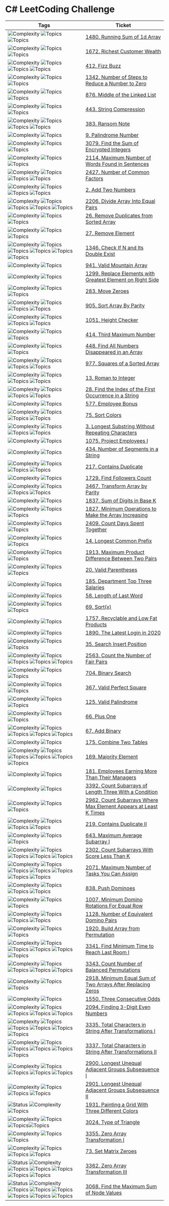 # C# LeetCoding Challenge

| Tags                                                                                                                                                                                                                                                                                                                                                                                                                                                          | Ticket                                                                                                                                                                              |
|---------------------------------------------------------------------------------------------------------------------------------------------------------------------------------------------------------------------------------------------------------------------------------------------------------------------------------------------------------------------------------------------------------------------------------------------------------------|-------------------------------------------------------------------------------------------------------------------------------------------------------------------------------------|
| ![Complexity](https://img.shields.io/badge/easy-green) ![Topics](https://img.shields.io/badge/array-blue) ![Topics](https://img.shields.io/badge/prefix_sum-blue)                                                                                                                                                                                                                                                                                             | [1480. Running Sum of 1d Array](src/_1480_Running_Sum_Of_1d_Array)                                                                                                                  |
| ![Complexity](https://img.shields.io/badge/easy-green) ![Topics](https://img.shields.io/badge/array-blue) ![Topics](https://img.shields.io/badge/matrix-blue)                                                                                                                                                                                                                                                                                                 | [1672. Richest Customer Wealth](src/_1672_Richest_Customer_Wealth)                                                                                                                  |
| ![Complexity](https://img.shields.io/badge/easy-green) ![Topics](https://img.shields.io/badge/math-blue) ![Topics](https://img.shields.io/badge/string-blue) ![Topics](https://img.shields.io/badge/simulation-blue)                                                                                                                                                                                                                                          | [412. Fizz Buzz](src/_412_Fizz_Buzz)                                                                                                                                                |
| ![Complexity](https://img.shields.io/badge/easy-green) ![Topics](https://img.shields.io/badge/math-blue) ![Topics](https://img.shields.io/badge/bit_manipulation-blue)                                                                                                                                                                                                                                                                                        | [1342. Number of Steps to Reduce a Number to Zero](src/_1342_Number_Of_Steps_To_Reduce_A_Number_To_Zero)                                                                            |
| ![Complexity](https://img.shields.io/badge/easy-green) ![Topics](https://img.shields.io/badge/linked_list-blue) ![Topics](https://img.shields.io/badge/two_pointers-blue)                                                                                                                                                                                                                                                                                     | [876. Middle of the Linked List](src/_876_Middle_Of_The_Linked_List)                                                                                                                |
| ![Complexity](https://img.shields.io/badge/medium-yellow) ![Topics](https://img.shields.io/badge/string-blue) ![Topics](https://img.shields.io/badge/two_pointers-blue)                                                                                                                                                                                                                                                                                       | [443. String Compression ](src/_443_String_Compression)                                                                                                                             |
| ![Complexity](https://img.shields.io/badge/easy-green) ![Topics](https://img.shields.io/badge/hash_table-blue) ![Topics](https://img.shields.io/badge/string-blue) ![Topics](https://img.shields.io/badge/counting-blue)                                                                                                                                                                                                                                      | [383. Ransom Note](src/_383_Ransom_Note)                                                                                                                                            ||                                                                                                      |
| ![Complexity](https://img.shields.io/badge/easy-green) ![Topics](https://img.shields.io/badge/math-blue)                                                                                                                                                                                                                                                                                                                                                      | [9. Palindrome Number](src/_9_Palindrome_Number)                                                                                                                                    ||
| ![Complexity](https://img.shields.io/badge/easy-green) ![Topics](https://img.shields.io/badge/array-blue) ![Topics](https://img.shields.io/badge/math-blue)                                                                                                                                                                                                                                                                                                   | [3079. Find the Sum of Encrypted Integers](src/_3079_Find_the_Sum_of_Encrypted_Integers)                                                                                            |
| ![Complexity](https://img.shields.io/badge/easy-green) ![Topics](https://img.shields.io/badge/array-blue) ![Topics](https://img.shields.io/badge/string-blue)                                                                                                                                                                                                                                                                                                 | [2114. Maximum Number of Words Found in Sentences](src/_2114_Maximum_Number_of_Words_Found_in_Sentences)                                                                            |
| ![Complexity](https://img.shields.io/badge/easy-green) ![Topics](https://img.shields.io/badge/math-blue) ![Topics](https://img.shields.io/badge/enumeration-blue) ![Topics](https://img.shields.io/badge/number_theory-blue)                                                                                                                                                                                                                                  | [2427. Number of Common Factors](src/_2427_Number_of_Common_Factors)                                                                                                                |
| ![Complexity](https://img.shields.io/badge/medium-yellow) ![Topics](https://img.shields.io/badge/linked_list-blue) ![Topics](https://img.shields.io/badge/math-blue) ![Topics](https://img.shields.io/badge/recursion-blue)                                                                                                                                                                                                                                   | [2. Add Two Numbers](src/_2_Add_Two_Numbers)                                                                                                                                        |
| ![Complexity](https://img.shields.io/badge/easy-green) ![Topics](https://img.shields.io/badge/array-blue) ![Topics](https://img.shields.io/badge/hash_table-blue) ![Topics](https://img.shields.io/badge/bit_manipulation-blue) ![Topics](https://img.shields.io/badge/counting-blue)                                                                                                                                                                         | [2206. Divide Array Into Equal Pairs](src/_2206_Divide_Array_Into_Equal_Pairs)                                                                                                      |
| ![Complexity](https://img.shields.io/badge/easy-green) ![Topics](https://img.shields.io/badge/array-blue) ![Topics](https://img.shields.io/badge/two_pointers-blue)                                                                                                                                                                                                                                                                                           | [26. Remove Duplicates from Sorted Array](src/_26_Remove_Duplicates_from_Sorted_Array)                                                                                              |
| ![Complexity](https://img.shields.io/badge/easy-green) ![Topics](https://img.shields.io/badge/array-blue) ![Topics](https://img.shields.io/badge/two_pointers-blue)                                                                                                                                                                                                                                                                                           | [27. Remove Element](src/_27_Remove_Element)                                                                                                                                        |
| ![Complexity](https://img.shields.io/badge/easy-green) ![Topics](https://img.shields.io/badge/array-blue) ![Topics](https://img.shields.io/badge/hash_table-blue) ![Topics](https://img.shields.io/badge/two_pointers-blue) ![Topics](https://img.shields.io/badge/binary_search-blue) ![Topics](https://img.shields.io/badge/sorting-blue)                                                                                                                   | [1346. Check If N and Its Double Exist](src/_1346_Check_If_N_and_Its_Double_Exist)                                                                                                  |
| ![Complexity](https://img.shields.io/badge/easy-green) ![Topics](https://img.shields.io/badge/array-blue)                                                                                                                                                                                                                                                                                                                                                     | [941. Valid Mountain Array](src/_941_Valid_Mountain_Array)                                                                                                                          |
| ![Complexity](https://img.shields.io/badge/easy-green) ![Topics](https://img.shields.io/badge/array-blue)                                                                                                                                                                                                                                                                                                                                                     | [1299. Replace Elements with Greatest Element on Right Side](src/_1299_Replace_Elements_with_Greatest_Element_on_Right_Side)                                                        |
| ![Complexity](https://img.shields.io/badge/easy-green) ![Topics](https://img.shields.io/badge/array-blue) ![Topics](https://img.shields.io/badge/two_pointers-blue)                                                                                                                                                                                                                                                                                           | [283. Move Zeroes](src/_283_Move_Zeroes)                                                                                                                                            |
| ![Complexity](https://img.shields.io/badge/easy-green) ![Topics](https://img.shields.io/badge/array-blue) ![Topics](https://img.shields.io/badge/two_pointers-blue) ![Topics](https://img.shields.io/badge/sorting-blue)                                                                                                                                                                                                                                      | [905. Sort Array By Parity](src/_905_Sort_Array_By_Parity)                                                                                                                          |
| ![Complexity](https://img.shields.io/badge/easy-green) ![Topics](https://img.shields.io/badge/array-blue) ![Topics](https://img.shields.io/badge/sorting-blue) ![Topics](https://img.shields.io/badge/counting_sort-blue)                                                                                                                                                                                                                                     | [1051. Height Checker](src/_1051_Height_Checker)                                                                                                                                    |
| ![Complexity](https://img.shields.io/badge/easy-green) ![Topics](https://img.shields.io/badge/array-blue) ![Topics](https://img.shields.io/badge/sorting-blue)                                                                                                                                                                                                                                                                                                | [414. Third Maximum Number](src/_414_Third_Maximum_Number)                                                                                                                          |
| ![Complexity](https://img.shields.io/badge/easy-green) ![Topics](https://img.shields.io/badge/array-blue) ![Topics](https://img.shields.io/badge/two_pointers-blue)                                                                                                                                                                                                                                                                                           | [448. Find All Numbers Disappeared in an Array](src/_448_Find_All_Numbers_Disappeared_in_an_Array)                                                                                  |
| ![Complexity](https://img.shields.io/badge/easy-green) ![Topics](https://img.shields.io/badge/array-blue) ![Topics](https://img.shields.io/badge/two_pointers-blue) ![Topics](https://img.shields.io/badge/sorting-blue)                                                                                                                                                                                                                                      | [977. Squares of a Sorted Array](src/_977_Squares_of_a_Sorted_Array)                                                                                                                |
| ![Complexity](https://img.shields.io/badge/easy-green) ![Topics](https://img.shields.io/badge/hash_table-blue) ![Topics](https://img.shields.io/badge/math-blue) ![Topics](https://img.shields.io/badge/string-blue)                                                                                                                                                                                                                                          | [13. Roman to Integer](src/_13_Roman_to_Integer)                                                                                                                                    |
| ![Complexity](https://img.shields.io/badge/easy-green) ![Topics](https://img.shields.io/badge/two_pointers-blue) ![Topics](https://img.shields.io/badge/string-blue) ![Topics](https://img.shields.io/badge/string_matching-blue)                                                                                                                                                                                                                             | [28. Find the Index of the First Occurrence in a String](src/_28_Find_the_Index_of_the_First_Occurrence_in_a_String)                                                                |
| ![Complexity](https://img.shields.io/badge/easy-green) ![Topics](https://img.shields.io/badge/database-blue)                                                                                                                                                                                                                                                                                                                                                  | [577. Employee Bonus](src/_577_Employee_Bonus)                                                                                                                                      |
| ![Complexity](https://img.shields.io/badge/medium-yellow) ![Topics](https://img.shields.io/badge/array-blue) ![Topics](https://img.shields.io/badge/two_pointers-blue) ![Topics](https://img.shields.io/badge/sorting-blue)                                                                                                                                                                                                                                   | [75. Sort Colors ](src/_75_Sort_Colors)                                                                                                                                             |
| ![Complexity](https://img.shields.io/badge/medium-yellow) ![Topics](https://img.shields.io/badge/hash_table-blue) ![Topics](https://img.shields.io/badge/string-blue) ![Topics](https://img.shields.io/badge/sliding_window-blue)                                                                                                                                                                                                                             | [3. Longest Substring Without Repeating Characters](src/_3_Longest_Substring_Without_Repeating_Characters)                                                                          |
| ![Complexity](https://img.shields.io/badge/easy-green) ![Topics](https://img.shields.io/badge/database-blue)                                                                                                                                                                                                                                                                                                                                                  | [1075. Project Employees I](src/_1075_Project_Employees_I)                                                                                                                          |
| ![Complexity](https://img.shields.io/badge/easy-green) ![Topics](https://img.shields.io/badge/string-blue)                                                                                                                                                                                                                                                                                                                                                    | [434. Number of Segments in a String](src/_434_Number_of_Segments_in_a_String)                                                                                                      |
| ![Complexity](https://img.shields.io/badge/easy-green) ![Topics](https://img.shields.io/badge/array-blue) ![Topics](https://img.shields.io/badge/hash_table-blue) ![Topics](https://img.shields.io/badge/sorting-blue)                                                                                                                                                                                                                                        | [217. Contains Duplicate](src/_217_Contains_Duplicate)                                                                                                                              |
| ![Complexity](https://img.shields.io/badge/easy-green) ![Topics](https://img.shields.io/badge/database-blue)                                                                                                                                                                                                                                                                                                                                                  | [1729. Find Followers Count](src/_1729_Find_Followers_Count)                                                                                                                        |
| ![Complexity](https://img.shields.io/badge/easy-green) ![Topics](https://img.shields.io/badge/array-blue) ![Topics](  https://img.shields.io/badge/sorting-blue) ![Topics](  https://img.shields.io/badge/counting-blue)                                                                                                                                                                                                                                      | [3467. Transform Array by Parity](src/_3467_Transform_Array_by_Parity)                                                                                                              |
| ![Complexity](https://img.shields.io/badge/easy-green) ![Topics](https://img.shields.io/badge/math-blue)                                                                                                                                                                                                                                                                                                                                                      | [1837. Sum of Digits in Base K](src/_1837_Sum_of_Digits_in_Base_K)                                                                                                                  |
| ![Complexity](https://img.shields.io/badge/easy-green) ![Topics](https://img.shields.io/badge/array-blue) ![Topics](https://img.shields.io/badge/greedy-blue)                                                                                                                                                                                                                                                                                                 | [1827. Minimum Operations to Make the Array Increasing](src/_1827_Minimum_Operations_to_Make_the_Array_Increasing)                                                                  |
| ![Complexity](https://img.shields.io/badge/easy-green) ![Topics](https://img.shields.io/badge/math-blue) ![Topics](https://img.shields.io/badge/string-blue)                                                                                                                                                                                                                                                                                                  | [2409. Count Days Spent Together](src/_2409_Count_Days_Spent_Together)                                                                                                              |
| ![Complexity](https://img.shields.io/badge/easy-green) ![Topics](https://img.shields.io/badge/string-blue) ![Topics](https://img.shields.io/badge/trie-blue)                                                                                                                                                                                                                                                                                                  | [14. Longest Common Prefix](src/_14_Longest_Common_Prefix)                                                                                                                          |
| ![Complexity](https://img.shields.io/badge/easy-green) ![Topics](https://img.shields.io/badge/array-blue) ![Topics](https://img.shields.io/badge/sorting-blue)                                                                                                                                                                                                                                                                                                | [1913. Maximum Product Difference Between Two Pairs](src/_1913_Maximum_Product_Difference_Between_Two_Pairs)                                                                        |
| ![Complexity](https://img.shields.io/badge/easy-green) ![Topics](https://img.shields.io/badge/array-blue) ![Topics](https://img.shields.io/badge/stack-blue)                                                                                                                                                                                                                                                                                                  | [20. Valid Parentheses](src/_20_Valid_Parentheses)                                                                                                                                  |
| ![Complexity](https://img.shields.io/badge/hard-red) ![Topics](https://img.shields.io/badge/database-blue)                                                                                                                                                                                                                                                                                                                                                    | [185. Department Top Three Salaries](src/_185_Department_Top_Three_Salaries)                                                                                                        |
| ![Complexity](https://img.shields.io/badge/easy-green) ![Topics](https://img.shields.io/badge/string-blue)                                                                                                                                                                                                                                                                                                                                                    | [58. Length of Last Word](src/_58_Length_of_Last_Word)                                                                                                                              |
| ![Complexity](https://img.shields.io/badge/easy-green) ![Topics](https://img.shields.io/badge/math-blue) ![Topics](https://img.shields.io/badge/binary_search-blue)                                                                                                                                                                                                                                                                                           | [69. Sqrt(x)](src/_69_Sqrt_x_)                                                                                                                                                      |
| ![Complexity](https://img.shields.io/badge/easy-green) ![Topics](https://img.shields.io/badge/database-blue)                                                                                                                                                                                                                                                                                                                                                  | [1757. Recyclable and Low Fat Products](src/_1757_Recyclable_and_Low_Fat_Products)                                                                                                  |
| ![Complexity](https://img.shields.io/badge/easy-green) ![Topics](https://img.shields.io/badge/database-blue)                                                                                                                                                                                                                                                                                                                                                  | [1890. The Latest Login in 2020](src/_1890_The_Latest_Login_in_2020)                                                                                                                |
| ![Complexity](https://img.shields.io/badge/easy-green) ![Topics](https://img.shields.io/badge/array-blue) ![Topics](https://img.shields.io/badge/binary_search-blue)                                                                                                                                                                                                                                                                                          | [35. Search Insert Position](src/_35_Search_Insert_Position)                                                                                                                        |
| ![Complexity](https://img.shields.io/badge/medium-yellow) ![Topics](https://img.shields.io/badge/array-blue) ![Topics](https://img.shields.io/badge/two_pointers-blue) ![Topics](https://img.shields.io/badge/binary_search-blue) ![Topics](https://img.shields.io/badge/sorting-blue)                                                                                                                                                                        | [2563. Count the Number of Fair Pairs](src/_2563_Count_the_Number_of_Fair_Pairs)                                                                                                    |
| ![Complexity](https://img.shields.io/badge/easy-green) ![Topics](https://img.shields.io/badge/array-blue) ![Topics](https://img.shields.io/badge/two_pointers-blue)                                                                                                                                                                                                                                                                                           | [704. Binary Search](src/_704_Binary_Search)                                                                                                                                        |
| ![Complexity](https://img.shields.io/badge/easy-green) ![Topics](https://img.shields.io/badge/math-blue) ![Topics](https://img.shields.io/badge/binary_search-blue)                                                                                                                                                                                                                                                                                           | [367. Valid Perfect Square](src/_367_Valid_Perfect_Square)                                                                                                                          |
| ![Complexity](https://img.shields.io/badge/easy-green) ![Topics](https://img.shields.io/badge/two_pointers-blue) ![Topics](https://img.shields.io/badge/string-blue)                                                                                                                                                                                                                                                                                          | [125. Valid Palindrome](src/_125_Valid_Palindrome)                                                                                                                                  |
| ![Complexity](https://img.shields.io/badge/easy-green) ![Topics](https://img.shields.io/badge/array-blue) ![Topics](https://img.shields.io/badge/math-blue)                                                                                                                                                                                                                                                                                                   | [66. Plus One](src/_66_Plus_One)                                                                                                                                                    |
| ![Complexity](https://img.shields.io/badge/easy-green) ![Topics](https://img.shields.io/badge/math-blue) ![Topics](https://img.shields.io/badge/string-blue) ![Topics](https://img.shields.io/badge/bit_manipulation-blue) ![Topics](https://img.shields.io/badge/simulation-blue)                                                                                                                                                                            | [67. Add Binary](src/_67_Add_Binary)                                                                                                                                                |
| ![Complexity](https://img.shields.io/badge/easy-green) ![Topics](https://img.shields.io/badge/database-blue)                                                                                                                                                                                                                                                                                                                                                  | [175. Combine Two Tables](src/_175_Combine_Two_Tables)                                                                                                                              |
| ![Complexity](https://img.shields.io/badge/easy-green) ![Topics](https://img.shields.io/badge/array-blue) ![Topics](https://img.shields.io/badge/hash_table-blue) ![Topics](https://img.shields.io/badge/divide_and_conquer-blue) ![Topics](https://img.shields.io/badge/sorting-blue) ![Topics](https://img.shields.io/badge/counting-blue)                                                                                                                  | [169. Majority Element](src/_169_Majority_Element)                                                                                                                                  |
| ![Complexity](https://img.shields.io/badge/easy-green) ![Topics](https://img.shields.io/badge/database-blue)                                                                                                                                                                                                                                                                                                                                                  | [181. Employees Earning More Than Their Managers](src/_181_Employees_Earning_More_Than_Their_Managers)                                                                              |
| ![Complexity](https://img.shields.io/badge/easy-green) ![Topics](https://img.shields.io/badge/array-blue)                                                                                                                                                                                                                                                                                                                                                     | [3392. Count Subarrays of Length Three With a Condition](src/_3392_Count_Subarrays_of_Length_Three_With_a_Condition)                                                                |
| ![Complexity](https://img.shields.io/badge/medium-yellow) ![Topics](https://img.shields.io/badge/array-blue) ![Topics](https://img.shields.io/badge/sliding_window-blue)                                                                                                                                                                                                                                                                                      | [2962. Count Subarrays Where Max Element Appears at Least K Times](src/_2962_Count_Subarrays_Where_Max_Element_Appears_at_Least_K_Times)                                            |
| ![Complexity](https://img.shields.io/badge/easy-green) ![Topics](https://img.shields.io/badge/array-blue) ![Topics](https://img.shields.io/badge/hash_table-blue) ![Topics](https://img.shields.io/badge/sliding_window-blue)                                                                                                                                                                                                                                 | [219. Contains Duplicate II](src/_219_Contains_Duplicate_II)                                                                                                                        |
| ![Complexity](https://img.shields.io/badge/easy-green) ![Topics](https://img.shields.io/badge/array-blue) ![Topics](https://img.shields.io/badge/sliding_window-blue)                                                                                                                                                                                                                                                                                         | [643. Maximum Average Subarray I](src/_643_Maximum_Average_Subarray_I)                                                                                                              |
| ![Complexity](https://img.shields.io/badge/hard-red) ![Topics](https://img.shields.io/badge/array-blue) ![Topics](https://img.shields.io/badge/binary_search-blue) ![Topics](https://img.shields.io/badge/sliding_window-blue) ![Topics](https://img.shields.io/badge/prefix_sum-blue)                                                                                                                                                                        | [2302. Count Subarrays With Score Less Than K](src/_2302_Count_Subarrays_With_Score_Less_Than_K)                                                                                    |
| ![Complexity](https://img.shields.io/badge/hard-red) ![Topics](https://img.shields.io/badge/array-blue) ![Topics](https://img.shields.io/badge/binary_search-blue) ![Topics](https://img.shields.io/badge/greedy-blue) ![Topics](https://img.shields.io/badge/queue-blue) ![Topics](https://img.shields.io/badge/sorting-blue) ![Topics](https://img.shields.io/badge/monotonic_queue-blue)                                                                   | [2071. Maximum Number of Tasks You Can Assign](src/_2071_Maximum_Number_of_Tasks_You_Can_Assign)                                                                                    |
| ![Complexity](https://img.shields.io/badge/medium-yellow) ![Topics](https://img.shields.io/badge/two_pointers-blue) ![Topics](https://img.shields.io/badge/string-blue) ![Topics](https://img.shields.io/badge/dynamic_programming-blue)                                                                                                                                                                                                                      | [838. Push Dominoes](src/_838_Push_Dominoes)                                                                                                                                        |
| ![Complexity](https://img.shields.io/badge/medium-yellow) ![Topics](https://img.shields.io/badge/array-blue) ![Topics](https://img.shields.io/badge/greedy-blue)                                                                                                                                                                                                                                                                                              | [1007. Minimum Domino Rotations For Equal Row](src/_1007_Minimum_Domino_Rotations_For_Equal_Row)                                                                                    |
| ![Complexity](https://img.shields.io/badge/easy-green) ![Topics](https://img.shields.io/badge/array-blue) ![Topics](https://img.shields.io/badge/hash_table-blue) ![Topics](https://img.shields.io/badge/counting-blue)                                                                                                                                                                                                                                       | [1128. Number of Equivalent Domino Pairs](src/_1128_Number_of_Equivalent_Domino_Pairs)                                                                                              |
| ![Complexity](https://img.shields.io/badge/easy-green) ![Topics](https://img.shields.io/badge/array-blue) ![Topics](https://img.shields.io/badge/simulation-blue)                                                                                                                                                                                                                                                                                             | [1920. Build Array from Permutation](src/_1920_Build_Array_from_Permutation)                                                                                                        |
| ![Complexity](https://img.shields.io/badge/medium-yellow) ![Topics](https://img.shields.io/badge/array-blue) ![Topics](https://img.shields.io/badge/graph-blue) ![Topics](https://img.shields.io/badge/heap_(prioriry_queue)-blue) ![Topics](https://img.shields.io/badge/matrix-blue) ![Topics](https://img.shields.io/badge/shortest_path-blue)                                                                                                             | [3341. Find Minimum Time to Reach Last Room I](src/_3341_Find_Minimum_Time_to_Reach_Last_Room_I)                                                                                    |
| ![Complexity](https://img.shields.io/badge/hard-red) ![Topics](https://img.shields.io/badge/math-blue) ![Topics](https://img.shields.io/badge/string-blue) ![Topics](https://img.shields.io/badge/dynamic_programming-blue) ![Topics](https://img.shields.io/badge/combinations-blue)                                                                                                                                                                         | [3343. Count Number of Balanced Permutations](src/_3343_Count_Number_of_Balanced_Permutations)                                                                                      |
| ![Complexity](https://img.shields.io/badge/medium-yellow) ![Topics](https://img.shields.io/badge/array-blue) ![Topics](https://img.shields.io/badge/greedy-blue)                                                                                                                                                                                                                                                                                              | [2918. Minimum Equal Sum of Two Arrays After Replacing Zeros](src/_2918_Minimum_Equal_Sum_of_Two_Arrays_After_Replacing_Zeros)                                                      |
| ![Complexity](https://img.shields.io/badge/easy-green) ![Topics](https://img.shields.io/badge/array-blue)                                                                                                                                                                                                                                                                                                                                                     | [1550. Three Consecutive Odds](src/_1550_Three_Consecutive_Odds)                                                                                                                    |
| ![Complexity](https://img.shields.io/badge/easy-green) ![Topics](https://img.shields.io/badge/array-blue) ![Topics](https://img.shields.io/badge/hash_table-blue) ![Topics](https://img.shields.io/badge/sorting-blue) ![Topics](https://img.shields.io/badge/enumeration-blue)                                                                                                                                                                               | [2094. Finding 3-Digit Even Numbers](src/_2094_Finding_3-Digit_Even_Numbers)                                                                                                        |
| ![Complexity](https://img.shields.io/badge/medium-yellow) ![Topics](https://img.shields.io/badge/hash_table-blue) ![Topics](https://img.shields.io/badge/math-blue) ![Topics](https://img.shields.io/badge/string-blue) ![Topics](https://img.shields.io/badge/dynamic_programming-blue) ![Topics](https://img.shields.io/badge/counting-blue)                                                                                                                | [3335. Total Characters in String After Transformations I](src/_3335_Total_Characters_in_String_After_Transformations_I)                                                            |
| ![Complexity](https://img.shields.io/badge/hard-red) ![Topics](https://img.shields.io/badge/hash_table-blue) ![Topics](https://img.shields.io/badge/math-blue) ![Topics](https://img.shields.io/badge/string-blue) ![Topics](https://img.shields.io/badge/dynamic_range-blue) ![Topics](https://img.shields.io/badge/counting-blue)                                                                                                                           | [3337. Total Characters in String After Transformations II](src/_3337_Total_Characters_in_String_After_Transformations_II)                                                          |
| ![Complexity](https://img.shields.io/badge/easy-green) ![Topics](https://img.shields.io/badge/array-blue) ![Topics](https://img.shields.io/badge/string-blue) ![Topics](https://img.shields.io/badge/dynamic_programming-blue) ![Topics](https://img.shields.io/badge/greedy-blue)                                                                                                                                                                            | [2900. Longest Unequal Adjacent Groups Subsequence I](src/_2900_Longest_Unequal_Adjacent_Groups_Subsequence_I)                                                                      |
| ![Complexity](https://img.shields.io/badge/medium-yellow) ![Topics](https://img.shields.io/badge/array-blue) ![Topics](https://img.shields.io/badge/string-blue) ![Topics](https://img.shields.io/badge/dynamic_programming-blue)                                                                                                                                                                                                                             | [2901. Longest Unequal Adjacent Groups Subsequence II](src/_2901_Longest_Unequal_Adjacent_Groups_Subsequence_II)                                                                    |
| ![Status](https://img.shields.io/badge/in_progress-purple) ![Complexity](https://img.shields.io/badge/hard-red) ![Topics](https://img.shields.io/badge/dynamic_programming-blue)                                                                                                                                                                                                                                                                              | [1931. Painting a Grid With Three Different Colors](https://leetcode.com/problems/painting-a-grid-with-three-different-colors/description/?envType=daily-question&envId=2025-05-18) |
| ![Complexity](https://img.shields.io/badge/easy-green) ![Topics](https://img.shields.io/badge/array-blue) ![Topics](https://img.shields.io/badge/math-blue)![Topics](https://img.shields.io/badge/sorting-blue)                                                                                                                                                                                                                                               | [3024. Type of Triangle](src/_3024_Type_of_Triangle)                                                                                                                                |
| ![Complexity](https://img.shields.io/badge/medium-yellow) ![Topics](https://img.shields.io/badge/array-blue) ![Topics](https://img.shields.io/badge/prefix_sum-blue)                                                                                                                                                                                                                                                                                          | [3355. Zero Array Transformation I](src/_3355_Zero_Array_Transformation_I)                                                                                                          |
| ![Complexity](https://img.shields.io/badge/medium-yellow) ![Topics](https://img.shields.io/badge/array-blue) ![Topics](https://img.shields.io/badge/hash_table-blue) ![Topics](https://img.shields.io/badge/matrix-blue)                                                                                                                                                                                                                                      | [73. Set Matrix Zeroes](src/_73_Set_Matrix_Zeroes)                                                                                                                                  |
| ![Status](https://img.shields.io/badge/in_progress-purple)  ![Complexity](https://img.shields.io/badge/medium-yellow) ![Topics](https://img.shields.io/badge/array-blue) ![Topics](https://img.shields.io/badge/greedy-blue) ![Topics](https://img.shields.io/badge/sorting-blue) ![Topics](https://img.shields.io/badge/heap_(priority_queue)-blue) ![Topics](https://img.shields.io/badge/prefix_sum-blue)                                                  | [3362. Zero Array Transformation III](src/_3362_Zero_Array_Transformation_III)                                                                                                      |
| ![Status](https://img.shields.io/badge/in_progress-purple)  ![Complexity](https://img.shields.io/badge/hard-red) ![Topics](https://img.shields.io/badge/array-blue) ![Topics](https://img.shields.io/badge/dynamic_programming-blue) ![Topics](https://img.shields.io/badge/greedy-blue) ![Topics](https://img.shields.io/badge/bit_manipulation-blue) ![Topics](https://img.shields.io/badge/tree-blue) ![Topics](https://img.shields.io/badge/sorting-blue) | [3068. Find the Maximum Sum of Node Values](src/_3068_Find_the_Maximum_Sum_of_Node_Values)                                                                                          |